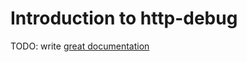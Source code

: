 # Introduction to http-debug

TODO: write [great documentation](http://jacobian.org/writing/what-to-write/)
